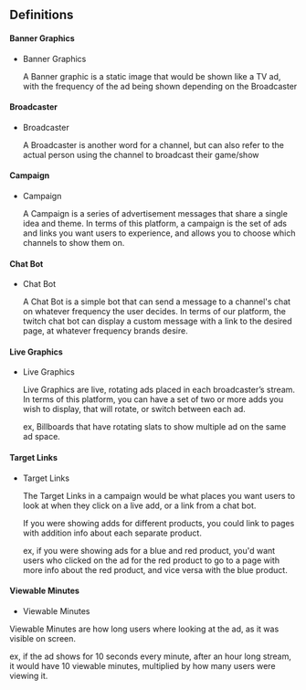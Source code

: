 ## Definitions

#### Banner Graphics
- Banner Graphics

   A Banner graphic is a static image that would be shown like a TV ad, with the frequency of the ad being shown depending on the Broadcaster

#### Broadcaster
- Broadcaster

   A Broadcaster is another word for a channel, but can also refer to the actual person using the channel to broadcast their game/show

#### Campaign
- Campaign

   A Campaign is a series of advertisement messages that share a single idea and theme. In terms of this platform, a campaign is the set of ads and links you want users to experience, and allows you to choose which channels to show them on.

#### Chat Bot
- Chat Bot

   A Chat Bot is a simple bot that can send a message to a channel's chat on whatever frequency the user decides. In terms of our platform, the twitch chat bot can display a custom message with a link to the desired page, at whatever frequency brands desire.

#### Live Graphics
- Live Graphics

   Live Graphics are live, rotating ads placed in each broadcaster’s stream. In terms of this platform, you can have a set of two or more adds you wish to display, that will rotate, or switch between each ad.

   ex, Billboards that have rotating slats to show multiple ad on the same ad space.

#### Target Links
- Target Links

   The Target Links in a campaign would be what places you want users to look at when they click on a live add, or a link from a chat bot.

   If you were showing adds for different products, you could link to pages with addition info about each separate product.

   ex, if you were showing ads for a blue and red product, you'd want users who clicked on the ad for the red product to go to a page with more info about the red product, and vice versa with the blue product.

#### Viewable Minutes
- Viewable Minutes

 Viewable Minutes are how long users where looking at the ad, as it was visible on screen.

 ex, if the ad shows for 10 seconds every minute, after an hour long stream, it would have 10 viewable minutes, multiplied by how many users were viewing it.
